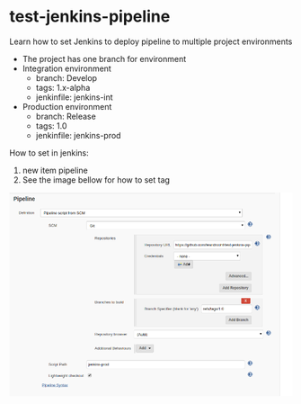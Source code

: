 # test-jenkins-pipeline

  Learn how to set Jenkins to deploy pipeline to multiple project environments
 
  * The project has one branch for environment
  * Integration environment 
    * branch: Develop 
    * tags: 1.x-alpha
    * jenkinfile: jenkins-int
  * Production environment 
    * branch: Release
    * tags: 1.0
    * jenkinfile: jenkins-prod    
    
  
  How to set in jenkins:
  1. new item pipeline 
  2. See the image bellow for how to set tag 
  
  ![pipeline](figs/2019-10-25_18-30-41_screenshot.png)

